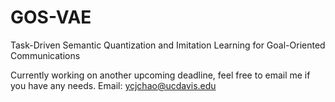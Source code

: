 # GOS-VAE
Task-Driven Semantic Quantization and Imitation Learning for Goal-Oriented Communications

Currently working on another upcoming deadline, feel free to email me if you have any needs.
Email: ycjchao@ucdavis.edu
